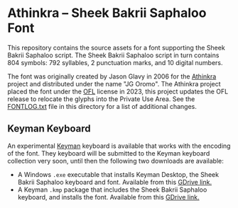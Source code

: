 # Athinkra – Sheek Bakrii Saphaloo Font

This repository contains the source assets for a font supporting the Sheek Bakrii Saphaloo script.
The Sheek Bakrii Saphaloo script in turn contains 804 symbols: 792 syllables, 2 punctuation marks, 
and 10 digital numbers.

The font was originally created by Jason Glavy in 2006 for the [Athinkra](https://www.athinkra.com/) project and distributed
under the name "JG Oromo".  The Athinkra project placed the font under the [OFL](https://scripts.sil.org/OFL) license in 2023,
this project updates the OFL release to relocate the glyphs into the Private Use Area.  See the [FONTLOG.txt](FONTLOG.txt)
file in this directory for a list of additional changes.

## Keyman Keyboard
An experimental [Keyman](https://keyman.com/) keyboard is available that works with the encoding of the font. They keyboard
will be submitted to the Keyman keyboard collection very soon, until then the following two downloads are available:

* A Windows `.exe` executable that installs Keyman Desktop, the Sheek Bakrii Saphaloo keyboard and font.
  Available from this [GDrive link.](https://drive.google.com/file/d/1iRYyhPLPARvrDs8QLTOAUNg0dT96Ts9H/view?usp=drive_link)
* A Keyman  `.kmp` package that includes the Sheek Bakrii Saphaloo keyboard, and installs the font.
  Available from this [GDrive link.](https://drive.google.com/file/d/1jlreCWnqo4HRC-PITF32dKu4-l1m7oCn/view?usp=drive_link)
